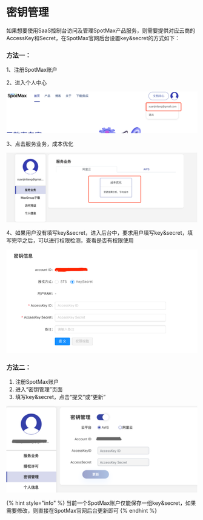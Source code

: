 # 密钥管理

如果想要使用SaaS控制台访问及管理SpotMax产品服务，则需要提供对应云商的AccessKey和Secret，在SpotMax官网后台设置key\&secret的方式如下：

### **方法一：**

1、注册SpotMax账户

2、进入个人中心

![](<../.gitbook/assets/image (203) (1).png>)



3、点击服务业务，成本优化

![](<../.gitbook/assets/image (202) (1).png>)

4、如果用户没有填写key\&secret，进入后台中，要求用户填写key\&secret，填写完毕之后，可以进行权限检测，查看是否有权限使用

![](<../.gitbook/assets/image (201).png>)



### **方法二：**

1. 注册SpotMax账户
2. 进入“密钥管理”页面
3. 填写key\&secret，点击“提交”或“更新”

![](<../.gitbook/assets/image (135).png>)

{% hint style="info" %}
当前一个SpotMax账户仅能保存一组key\&secret，如果需要修改，则直接在SpotMax官网后台更新即可
{% endhint %}


